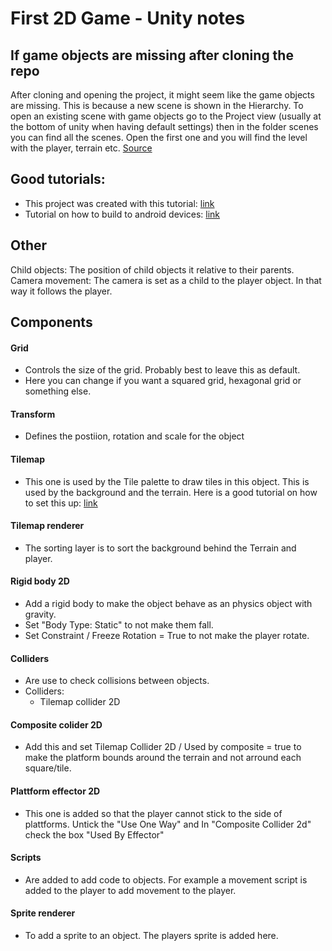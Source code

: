 # First 2D Game - Unity notes

## If game objects are missing after cloning the repo
After cloning and opening the project, it might seem like the game objects are missing. This is because a new scene is shown in the Hierarchy. 
To open an existing scene with game objects go to the Project view (usually at the bottom of unity when having default settings) then in the 
folder scenes you can find all the scenes. Open the first one and you will find the level with the player, terrain etc. [Source](https://forum.unity.com/threads/game-objects-missing-from-hierarchy-pane.23289/)

## Good tutorials:
- This project was created with this tutorial: [link](https://youtube.com/playlist?list=PLrnPJCHvNZuCVTz6lvhR81nnaf1a-b67U)
- Tutorial on how to build to android devices: [link](https://youtu.be/Nb62z3J4A_A)

## Other
Child objects:   The position of child objects it relative to their parents.
Camera movement: The camera is set as a child to the player object. In that way it follows the player.

## Components
#### Grid
- Controls the size of the grid. Probably best to leave this as default.
- Here you can change if you want a squared grid, hexagonal grid or something else.

#### Transform
- Defines the postiion, rotation and scale for the object

#### Tilemap
- This one is used by the Tile palette to draw tiles in this object. This is used by the background and the terrain. Here is a good tutorial on how to set this up: [link](https://youtu.be/QkbGr1rAya8)

#### Tilemap renderer
- The sorting layer is to sort the background behind the Terrain and player.

#### Rigid body 2D
- Add a rigid body to make the object behave as an physics object with gravity.
- Set "Body Type: Static" to not make them fall.
- Set Constraint / Freeze Rotation = True to not make the player rotate.

#### Colliders
- Are use to check collisions between objects. 
- Colliders:
    - Tilemap collider 2D

#### Composite colider 2D
- Add this and set Tilemap Collider 2D / Used by composite = true to make the platform bounds around the terrain and not arround each square/tile.

#### Plattform effector 2D
- This one is added so that the player cannot stick to the side of plattforms. Untick the "Use One Way" and In "Composite Collider 2d" check the box "Used By Effector"

#### Scripts
- Are added to add code to objects. For example a movement script is added to the player to add movement to the player.

#### Sprite renderer
- To add a sprite to an object. The players sprite is added here.
